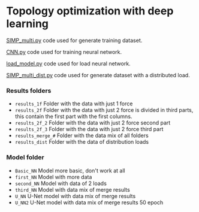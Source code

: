 # Topology optimization with deep learning

[SIMP_multi.py](https://github.com/kssgarcia/DeepLearningOpt/blob/main/simp/SIMP_multi.py) code used for generate training dataset.

[CNN.py](https://github.com/kssgarcia/DeepLearningOpt/blob/main/neural_network/CNN.py) code used for training neural network.

[load_model.py](https://github.com/kssgarcia/DeepLearningOpt/blob/main/neural_network/CNN2.py) code used for load neural network.

[SIMP_multi_dist.py](https://github.com/kssgarcia/DeepLearningOpt/blob/main/neural_network/SIMP_multi_dist.py) code used for generate dataset with a distributed load.

### Results folders

- `results_1f` Folder with the data with just 1 force
- `results_2f` Folder with the data with just 2 force is divided in third parts, this contain the first part with the first columns.
- `results_2f_2` Folder with the data with just 2 force second part
- `results_2f_3` Folder with the data with just 2 force third part
- `results_merge_#` Folder with the data mix of all folders
- `results_dist` Folder with the data of distribution loads


### Model folder

- `Basic_NN` Model more basic, don't work at all
- `first_NN` Model with more data
- `second_NN` Model with data of 2 loads
- `third_NN` Model with data mix of merge results
- `U_NN` U-Net model with data mix of merge results
- `U_NN2` U-Net model with data mix of merge results 50 epoch